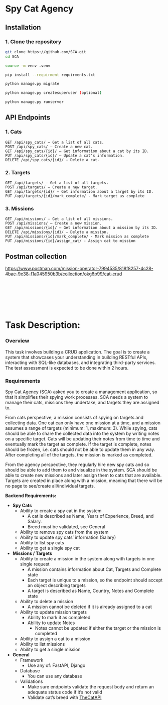 # Spy Cat Agency

## Installation
### 1. Clone the repository

```bash
git clone https://github.com/SCA.git
cd SCA

source -m venv .venv

pip install --requirment requirments.txt

python manage.py migrate

python manage.py createsuperuser (optional)

python manage.py runserver
```


## API Endpoints
### 1. Cats

    GET /api/spy_cats/ — Get a list of all cats.
    POST /api/spy_cats/ — Create a new cat.
    GET /api/spy_cats/{id}/ — Get information about a cat by its ID.
    PUT /api/spy_cats/{id}/ — Update a cat's information.
    DELETE /api/spy_cats/{id}/ — Delete a cat.

### 2. Targets

    GET /api/targets/ — Get a list of all targets.
    POST /api/targets/ — Create a new target.
    GET /api/targets/{id}/ — Get information about a target by its ID.
    PUT /api/targets/{id}/mark_complete/ - Mark target as complete
    
### 3. Missions
    GET /api/missions/ — Get a list of all missions.
    POST /api/missions/ — Create a new mission.
    GET /api/missions/{id}/ — Get information about a mission by its ID.
    DELETE /api/missions/{id}/ — Delete a mission.
    PUT /api/missions/{id}/mark_complete/ - Mark mission as complete
    PUT /api/missions/{id}/assign_cat/ - Assign cat to mission



## Postman collection
https://www.postman.com/mission-operator-7994535/818f8257-4c28-4bae-9e38-f1a045950b3b/collection/okg6p99/cat-crud

<br><br><br><br><br>

# Task Description:

### Overview

This task involves building a CRUD application. The goal is to create a system that showcases your understanding in building RESTful APIs, interacting with SQL-like databases, and integrating third-party services. The test assessment is expected to be done within 2 hours.

### Requirements

Spy Cat Agency (SCA) asked you to create a management application, so that it simplifies their spying work processes. SCA needs a system to manage their cats, missions they undertake, and targets they are assigned to.

From cats perspective, a mission consists of spying on targets and collecting data. One cat can only have one mission at a time, and a mission assumes a range of targets (minimum: 1, maximum: 3). While spying, cats should be able to share the collected data into the system by writing notes on a specific target. Cats will be updating their notes from time to time and eventually mark the target as complete. If the target is complete, notes should be frozen, i.e. cats should not be able to update them in any way. After completing all of the targets, the mission is marked as completed.

From the agency perspective, they regularly hire new spy cats and so should be able to add them to and visualize in the system. SCA should be able to create new missions and later assign them to cats that are available. Targets are created in place along with a mission, meaning that there will be no page to see/create all/individual targets.

**Backend Requirements:**

- **Spy Cats**
    - Ability to create a spy cat in the system
        - A cat is described as Name, Years of Experience, Breed, and Salary.
        - Breed must be validated, see General
    - Ability to remove spy cats from the system
    - Ability to update spy cats’ information (Salary)
    - Ability to list spy cats
    - Ability to get a single spy cat
- **Missions / Targets**
    - Ability to create a mission in the system along with targets in one single request
        - A mission contains information about Cat, Targets and Complete state
        - Each target is unique to a mission, so the endpoint should accept an object describing targets
        - A target is described as Name, Country, Notes and Complete state
    - Ability to delete a mission
        - A mission cannot be deleted if it is already assigned to a cat
    - Ability to update mission targets
        - Ability to mark it as completed
        - Ability to update Notes
            - Notes cannot be updated if either the target or the mission is completed
    - Ability to assign a cat to a mission
    - Ability to list missions
    - Ability to get a single mission
- **General**
    - Framework
        - Use any of: FastAPI, Django
    - Database
        - You can use any database
    - Validations
        - Make sure endpoints validate the request body and return an adequate status code if it’s not valid
        - Validate cat’s breed with [TheCatAPI](https://api.thecatapi.com/v1/breeds)
